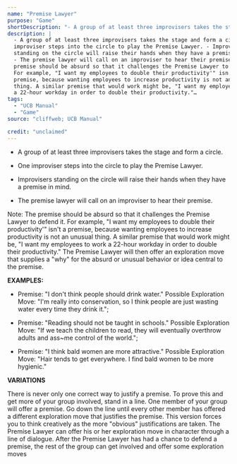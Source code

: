 ```yaml
---
name: "Premise Lawyer"
purpose: "Game"
shortDescription: "- A group of at least three improvisers takes the stage and form a circle."
description: |
  - A group of at least three improvisers takes the stage and form a circle. - One
  improviser steps into the circle to play the Premise Lawyer. - Improvisers
  standing on the circle will raise their hands when they have a premise in mind.
  - The premise lawyer will call on an improviser to hear their premise. Note: The
  premise should be absurd so that it challenges the Premise Lawyer to defend it.
  For example, "I want my employees to double their productivity'" isn't a
  premise, because wanting employees to increase productivity is not an unusual
  thing. A similar premise that would work might be, "I want my employees to work
  a 22-hour workday in order to double their productivity."…
tags:
  - "UCB Manual"
  - "Game"
source: "cliffweb; UCB Manual"

credit: "unclaimed"
---
```


- A group of at least three improvisers takes the stage and form a circle.

- One improviser steps into the circle to play the Premise Lawyer.

- Improvisers standing on the circle will raise their hands when they have a premise in mind.

- The premise lawyer will call on an improviser to hear their premise.

Note: The premise should be absurd so that it challenges the Premise Lawyer to defend it. For example, "I want my employees to double their productivity'" isn't a premise, because wanting employees to increase productivity is not an unusual thing. A similar premise that would work might be,
"I want my employees to work a 22-hour workday in order to double their productivity." The Premise Lawyer will then offer an exploration move that supplies a "why" for the absurd or unusual behavior or idea central to the premise.

**EXAMPLES:**

- Premise: "I don't think people should drink water." Possible Exploration Move: "I'm really into conservation, so I think people are just wasting water every time they drink it.";

- Premise: "Reading should not be taught in schools." Possible Exploration Move: "If we teach the children to read, they will eventually overthrow adults and ass~me control of the world.";

- Premise: "I think bald women are more attractive." Possible Exploration Move: "Hair tends to get everywhere. I find bald women to be more hygienic."

**VARIATIONS**

There is never only one correct way to justify a premise. To prove this and get more of your group involved, stand in a line. One member of your group will offer a premise. Go down the line until every other member has offered a different exploration move that justifies the premise. This version forces you to think creatively as the more "obvious" justifications are taken. The Premise Lawyer can offer his or her exploration move in character through a line of dialogue. After the Premise Lawyer has had a chance to defend a premise, the rest of the group can get involved and offer some exploration moves
